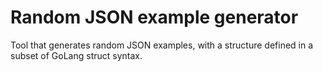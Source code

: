 # Random JSON example generator

Tool that generates random JSON examples, with a structure defined in a subset of GoLang struct syntax.

